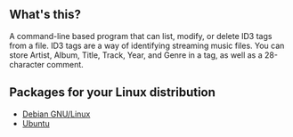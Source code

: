 ## What's this? ##

A command-line based program that can list, modify, or delete ID3 tags from a file. ID3 tags are a way of identifying streaming music files. You can store Artist, Album, Title, Track, Year, and Genre in a tag, as well as a 28-character comment.

## Packages for your Linux distribution ##

  * [Debian GNU/Linux](http://packages.debian.org/stable/id3)
  * [Ubuntu](http://packages.ubuntu.com/lucid/id3)